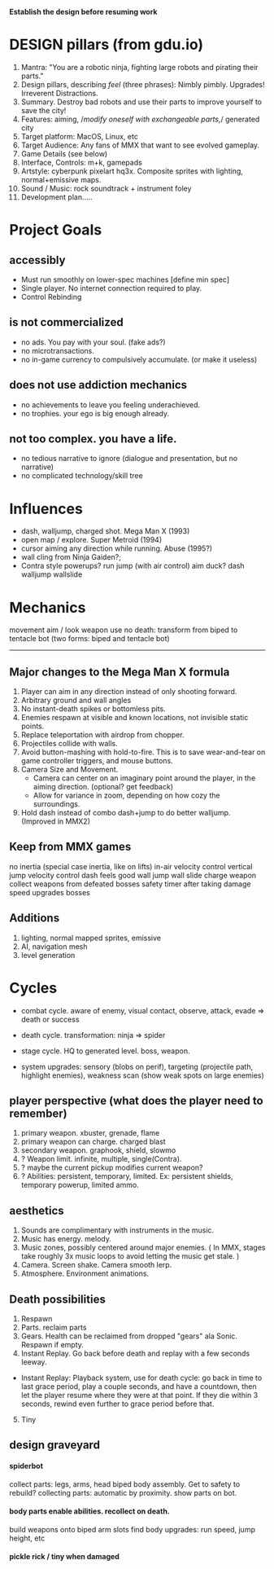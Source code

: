 **Establish the design before resuming work**

# DESIGN pillars (from gdu.io)
1. Mantra:  "You are a robotic ninja, fighting large robots and pirating their parts."
1. Design pillars, describing *feel* (three phrases):  Nimbly pimbly. Upgrades! Irreverent Distractions.
2. Summary. Destroy bad robots and use their parts to improve yourself to save the city!
3. Features: aiming, /*modify oneself with exchangeable parts,*/ generated city
4. Target platform: MacOS, Linux, etc
5. Target Audience: Any fans of MMX that want to see evolved gameplay.
6. Game Details (see below)
7. Interface, Controls: m+k, gamepads
8. Artstyle: cyberpunk pixelart hq3x. Composite sprites with lighting, normal+emissive maps.
9. Sound / Music: rock soundtrack + instrument foley
10. Development plan.....


# Project Goals

## accessibly
- Must run smoothly on lower-spec machines [define min spec]
- Single player. No internet connection required to play.
- Control Rebinding
## is not commercialized
- no ads. You pay with your soul. (fake ads?)
- no microtransactions.
- no in-game currency to compulsively accumulate. (or make it useless)
## does not use addiction mechanics
- no achievements to leave you feeling underachieved.
- no trophies. your ego is big enough already.
## not too complex. you have a life.
- no tedious narrative to ignore (dialogue and presentation, but no narrative)
- no complicated technology/skill tree

# Influences
- dash, walljump, charged shot. Mega Man X (1993)
- open map / explore. Super Metroid (1994)
- cursor aiming any direction while running. Abuse (1995?)
- wall cling from Ninja Gaiden?;
- Contra style powerups?
run
jump (with air control)
aim
duck?
dash
walljump
wallslide










# Mechanics
movement
aim / look
weapon use
no death: transform from biped to tentacle bot (two forms: biped and tentacle bot)

---





## Major changes to the Mega Man X formula
1. Player can aim in any direction instead of only shooting forward.
1. Arbitrary ground and wall angles
1. No instant-death spikes or bottomless pits.
1. Enemies respawn at visible and known locations, not invisible static points.
1. Replace teleportation with airdrop from chopper.
1. Projectiles collide with walls.
1. Avoid button-mashing with hold-to-fire. This is to save wear-and-tear on game controller triggers, and mouse buttons.
1. Camera Size and Movement.
    * Camera can center on an imaginary point around the player, in the aiming direction. (optional? get feedback)
    * Allow for variance in zoom, depending on how cozy the surroundings.
1. Hold dash instead of combo dash+jump to do better walljump. (Improved in MMX2)


## Keep from MMX games
no inertia (special case inertia, like on lifts)
in-air velocity control
vertical jump velocity control
dash feels good
wall jump
wall slide
charge weapon
collect weapons from defeated bosses
safety timer after taking damage
speed upgrades
bosses

## Additions
1. lighting, normal mapped sprites, emissive
1. AI, navigation mesh
1. level generation


# Cycles
- combat cycle. aware of enemy, visual contact, observe, attack, evade => death or success
- death cycle. transformation: ninja => spider

- stage cycle. HQ to generated level. boss, weapon.
- system upgrades: sensory (blobs on perif), targeting (projectile path, highlight enemies), weakness scan (show weak spots on large enemies)


## player perspective (what does the player need to remember)
1. primary weapon. xbuster, grenade, flame
1. primary weapon can charge. charged blast
1. secondary weapon. graphook, shield, slowmo
1. ? Weapon limit. infinite, multiple, single(Contra).
1. ? maybe the current pickup modifies current weapon?
1. ? Abilities: persistent, temporary, limited. Ex: persistent shields, temporary powerup, limited ammo.


## aesthetics
1. Sounds are complimentary with instruments in the music.
1. Music has energy. melody.
1. Music zones, possibly centered around major enemies. ( In MMX, stages take roughly 3x music loops to avoid letting the music get stale. )
1. Camera. Screen shake. Camera smooth lerp.
1. Atmosphere. Environment animations.


## Death possibilities
1. Respawn
2. Parts. reclaim parts
3. Gears. Health can be reclaimed from dropped "gears" ala Sonic. Respawn if empty.
4. Instant Replay. Go back before death and replay with a few seconds leeway.
- Instant Replay: Playback system, use for death cycle:  go back in time to last grace period, play a couple seconds, and have a countdown, then let the player resume where they were at that point. If they die within 3 seconds, rewind even further to grace period before that.
5. Tiny

## design graveyard
#### spiderbot
collect parts: legs, arms, head
biped body assembly. Get to safety to rebuild?
collecting parts: automatic by proximity. show parts on bot.

#### body parts enable abilities. recollect on death.
build weapons onto biped arm slots
find body upgrades: run speed, jump height, etc

#### pickle rick / tiny when damaged
